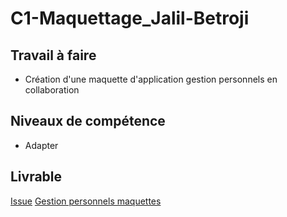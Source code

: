 # C1-Maquettage_Jalil-Betroji

## Travail à faire

- Création d'une maquette d'application gestion personnels en collaboration

## Niveaux de compétence

- Adapter

## Livrable

[Issue](https://github.com/solicoders/arbre-competence/issues/159)
[Gestion personnels maquettes](https://github.com/solicoders/gestion-personnels/tree/develop-2/maquettes)